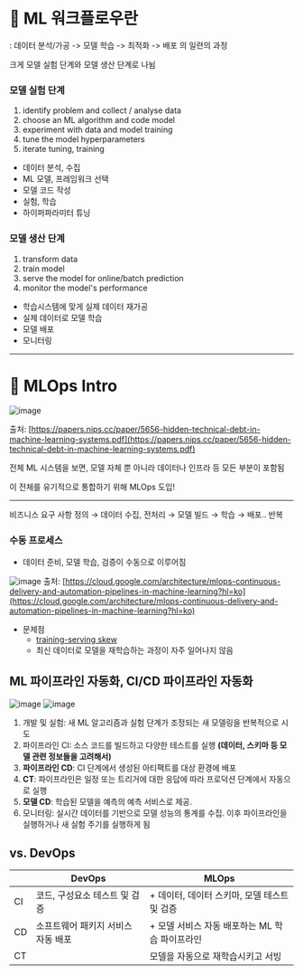 # 🦦 ML 워크플로우란
: 데이터 분석/가공 -> 모델 학습 -> 최적화 -> 배포 의 일련의 과정

크게 모델 실험 단계와 모델 생산 단계로 나뉨 
### 모델 실험 단계
1. identify problem and collect / analyse data
2. choose an ML algorithm and code model
3. experiment with data and model training
4. tune the model hyperparameters
5. iterate tuning, training

- 데이터 분석, 수집
- ML 모델, 프레임워크 선택
- 모델 코드 작성
- 실험, 학습
- 하이퍼파라미터 튜닝

### 모델 생산 단계
1. transform data
2. train model
3. serve the model for online/batch prediction
4. monitor the model's performance

- 학습시스템에 맞게 실제 데이터 재가공
- 실제 데이터로 모델 학습
- 모델 배포
- 모니터링

---

# 🦄 MLOps Intro

![image](https://user-images.githubusercontent.com/77239220/225042465-d00ea6a4-a778-46a7-a055-64c7a51b6146.png)

출처: [https://papers.nips.cc/paper/5656-hidden-technical-debt-in-machine-learning-systems.pdf](https://papers.nips.cc/paper/5656-hidden-technical-debt-in-machine-learning-systems.pdf)

전체 ML 시스템을 보면, 모델 자체 뿐 아니라 데이터나 인프라 등 모든 부분이 포함됨

이 전체를 유기적으로 통합하기 위해 MLOps 도입!

---

비즈니스 요구 사항 정의 → 데이터 수집, 전처리 → 모델 빌드 → 학습 → 배포.. 반복

### 수동 프로세스

- 데이터 준비, 모델 학습, 검증이 수동으로 이루어짐

![image](https://user-images.githubusercontent.com/77239220/225042710-b6068b6e-8d0c-48cb-9810-1a14a097c0c4.png)
출처: [https://cloud.google.com/architecture/mlops-continuous-delivery-and-automation-pipelines-in-machine-learning?hl=ko](https://cloud.google.com/architecture/mlops-continuous-delivery-and-automation-pipelines-in-machine-learning?hl=ko)

- 문제점
    - [training-serving skew](https://developers.google.com/machine-learning/guides/rules-of-ml/#training-serving_skew)
    - 최신 데이터로 모델을 재학습하는 과정이 자주 일어나지 않음

## ML 파이프라인 자동화, CI/CD 파이프라인 자동화

![image](https://user-images.githubusercontent.com/77239220/225042925-a29b954c-3827-4e6a-84e2-f1b1dbbdbff0.png)
![image](https://user-images.githubusercontent.com/77239220/225042993-f2a2d401-e3a1-484c-990c-da95a1a027b1.png)
1. 개발 및 실험: 새 ML 알고리즘과 실험 단계가 조정되는 새 모델링을 반복적으로 시도
2. 파이프라인 CI: 소스 코드를 빌드하고 다양한 테스트를 실행 **(데이터, 스키마 등 모델 관련 정보들을 고려해서)**
3. **파이프라인 CD**: CI 단계에서 생성된 아티팩트를 대상 환경에 배포
4. **CT**: 파이프라인은 일정 또는 트리거에 대한 응답에 따라 프로덕션 단계에서 자동으로 실행
5. **모델 CD**: 학습된 모델을 예측의 예측 서비스로 제공. 
6. 모니터링: 실시간 데이터를 기반으로 모델 성능의 통계를 수집. 이후 파이프라인을 실행하거나 새 실험 주기를 실행하게 됨

## vs. DevOps

|  | DevOps | MLOps |
| --- | --- | --- |
| CI | 코드, 구성요소 테스트 및 검증 | +  데이터, 데이터 스키마, 모델 테스트 및 검증 |
| CD | 소프트웨어 패키지 서비스 자동 배포 | + 모델 서비스 자동 배포하는 ML 학습 파이프라인 |
| CT |  | 모델을 자동으로 재학습시키고 서빙 |

